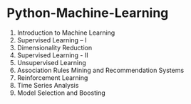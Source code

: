 # Python-Machine-Learning

1. Introduction to Machine Learning
2. Supervised Learning – I
3. Dimensionality Reduction
4. Supervised Learning - II
5. Unsupervised Learning
6. Association Rules Mining and Recommendation Systems
7. Reinforcement Learning
8. Time Series Analysis
9. Model Selection and Boosting
